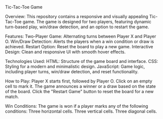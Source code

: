 Tic-Tac-Toe Game

Overview:
This repository contains a responsive and visually appealing Tic-Tac-Toe game. The game is designed for two players, featuring dynamic turn-based play, win/draw detection, and an option to restart the game.

Features:
Two-Player Game: Alternating turns between Player X and Player O.
Win/Draw Detection: Alerts the players when a win condition or draw is achieved.
Restart Option: Reset the board to play a new game.
Interactive Design: Clean and responsive UI with smooth hover effects.

Technologies Used:
HTML: Structure of the game board and interface.
CSS: Styling for a modern and minimalistic design.
JavaScript: Game logic, including player turns, win/draw detection, and reset functionality.

How to Play:
Player X starts first, followed by Player O.
Click on an empty cell to mark it.
The game announces a winner or a draw based on the state of the board.
Click the "Restart Game" button to reset the board for a new match.

Win Conditions:
The game is won if a player marks any of the following conditions:
Three horizontal cells.
Three vertical cells.
Three diagonal cells.
